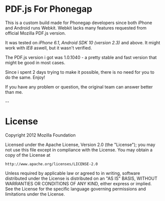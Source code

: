 # PDF.js For Phonegap

This is a custom build made for Phonegap developers since both iPhone and Android runs Webkit.
Webkit lacks many features requested from official Mozilla PDF.js version.

It was tested on *iPhone 6.1*, *Android SDK 10 (version 2.3)* and above. It might work with *IE8* aswell, but it wasn't verified.

The PDF.js version i got was 1.0.1040 - a pretty stable and fast version that might be good in most cases. 

Since i spent 2 days trying to make it possible, there is no need for you to do the same. Enjoy!

If you have any problem or question, the original team can answer better than me.

--

# License

Copyright 2012 Mozilla Foundation
 
Licensed under the Apache License, Version 2.0 (the "License");
you may not use this file except in compliance with the License.
You may obtain a copy of the License at
 
    http://www.apache.org/licenses/LICENSE-2.0
 
Unless required by applicable law or agreed to in writing, software
distributed under the License is distributed on an "AS IS" BASIS,
WITHOUT WARRANTIES OR CONDITIONS OF ANY KIND, either express or implied.
See the License for the specific language governing permissions and
limitations under the License.
 

